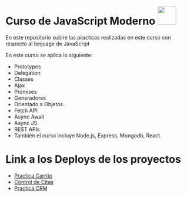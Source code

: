 # Curso de JavaScript Moderno <img src="https://media.giphy.com/media/xT9IgzoKnwFNmISR8I/giphy.gif" width="50" />

En este repositorio subire las practicas realizadas en este curso con respecto al lenjuage de JavaScript <br>

En este curso se aplica lo siguiente: 
* Prototypes
* Delegation
* Classes
* Ajax
* Promises
* Generadores
* Orientado a Objetos
* Fetch API
* Async Await
* Async JS
* REST APIs
* También el curso incluye Node.js, Express, Mongodb, React.

# Link a los Deploys de los proyectos

* [Practica Carrito](https://carritostorage.netlify.app)
* [Control de Citas](https://citasveterinaria07.netlify.app)
* [Practica CRM](https://crmjavas.netlify.app)







